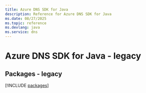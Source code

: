 ```yaml
---
title: Azure DNS SDK for Java
description: Reference for Azure DNS SDK for Java
ms.date: 08/27/2025
ms.topic: reference
ms.devlang: java
ms.service: dns
---
```

# Azure DNS SDK for Java - legacy
## Packages - legacy
[!INCLUDE [packages](dns-index.md)]